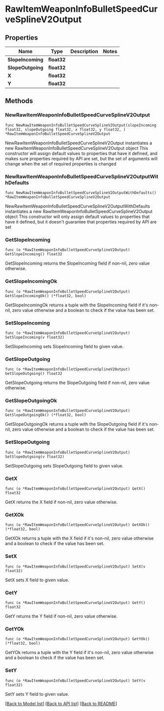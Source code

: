 # RawItemWeaponInfoBulletSpeedCurveSplineV2Output

## Properties

Name | Type | Description | Notes
------------ | ------------- | ------------- | -------------
**SlopeIncoming** | **float32** |  | 
**SlopeOutgoing** | **float32** |  | 
**X** | **float32** |  | 
**Y** | **float32** |  | 

## Methods

### NewRawItemWeaponInfoBulletSpeedCurveSplineV2Output

`func NewRawItemWeaponInfoBulletSpeedCurveSplineV2Output(slopeIncoming float32, slopeOutgoing float32, x float32, y float32, ) *RawItemWeaponInfoBulletSpeedCurveSplineV2Output`

NewRawItemWeaponInfoBulletSpeedCurveSplineV2Output instantiates a new RawItemWeaponInfoBulletSpeedCurveSplineV2Output object
This constructor will assign default values to properties that have it defined,
and makes sure properties required by API are set, but the set of arguments
will change when the set of required properties is changed

### NewRawItemWeaponInfoBulletSpeedCurveSplineV2OutputWithDefaults

`func NewRawItemWeaponInfoBulletSpeedCurveSplineV2OutputWithDefaults() *RawItemWeaponInfoBulletSpeedCurveSplineV2Output`

NewRawItemWeaponInfoBulletSpeedCurveSplineV2OutputWithDefaults instantiates a new RawItemWeaponInfoBulletSpeedCurveSplineV2Output object
This constructor will only assign default values to properties that have it defined,
but it doesn't guarantee that properties required by API are set

### GetSlopeIncoming

`func (o *RawItemWeaponInfoBulletSpeedCurveSplineV2Output) GetSlopeIncoming() float32`

GetSlopeIncoming returns the SlopeIncoming field if non-nil, zero value otherwise.

### GetSlopeIncomingOk

`func (o *RawItemWeaponInfoBulletSpeedCurveSplineV2Output) GetSlopeIncomingOk() (*float32, bool)`

GetSlopeIncomingOk returns a tuple with the SlopeIncoming field if it's non-nil, zero value otherwise
and a boolean to check if the value has been set.

### SetSlopeIncoming

`func (o *RawItemWeaponInfoBulletSpeedCurveSplineV2Output) SetSlopeIncoming(v float32)`

SetSlopeIncoming sets SlopeIncoming field to given value.


### GetSlopeOutgoing

`func (o *RawItemWeaponInfoBulletSpeedCurveSplineV2Output) GetSlopeOutgoing() float32`

GetSlopeOutgoing returns the SlopeOutgoing field if non-nil, zero value otherwise.

### GetSlopeOutgoingOk

`func (o *RawItemWeaponInfoBulletSpeedCurveSplineV2Output) GetSlopeOutgoingOk() (*float32, bool)`

GetSlopeOutgoingOk returns a tuple with the SlopeOutgoing field if it's non-nil, zero value otherwise
and a boolean to check if the value has been set.

### SetSlopeOutgoing

`func (o *RawItemWeaponInfoBulletSpeedCurveSplineV2Output) SetSlopeOutgoing(v float32)`

SetSlopeOutgoing sets SlopeOutgoing field to given value.


### GetX

`func (o *RawItemWeaponInfoBulletSpeedCurveSplineV2Output) GetX() float32`

GetX returns the X field if non-nil, zero value otherwise.

### GetXOk

`func (o *RawItemWeaponInfoBulletSpeedCurveSplineV2Output) GetXOk() (*float32, bool)`

GetXOk returns a tuple with the X field if it's non-nil, zero value otherwise
and a boolean to check if the value has been set.

### SetX

`func (o *RawItemWeaponInfoBulletSpeedCurveSplineV2Output) SetX(v float32)`

SetX sets X field to given value.


### GetY

`func (o *RawItemWeaponInfoBulletSpeedCurveSplineV2Output) GetY() float32`

GetY returns the Y field if non-nil, zero value otherwise.

### GetYOk

`func (o *RawItemWeaponInfoBulletSpeedCurveSplineV2Output) GetYOk() (*float32, bool)`

GetYOk returns a tuple with the Y field if it's non-nil, zero value otherwise
and a boolean to check if the value has been set.

### SetY

`func (o *RawItemWeaponInfoBulletSpeedCurveSplineV2Output) SetY(v float32)`

SetY sets Y field to given value.



[[Back to Model list]](../README.md#documentation-for-models) [[Back to API list]](../README.md#documentation-for-api-endpoints) [[Back to README]](../README.md)



